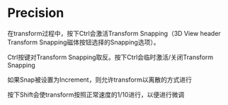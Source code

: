 # Precision

在transform过程中，按下Ctrl会激活Transform Snapping（3D View header Transform Snapping磁体按钮选择的Snapping选项）。

Ctrl按键对Transform Snapping取反。按下Ctrl会临时激活/关闭Transform Snapping

如果Snap被设置为Increment，则允许transform以离散的方式进行

按下Shift会使transform按照正常速度的1/10进行，以便进行微调